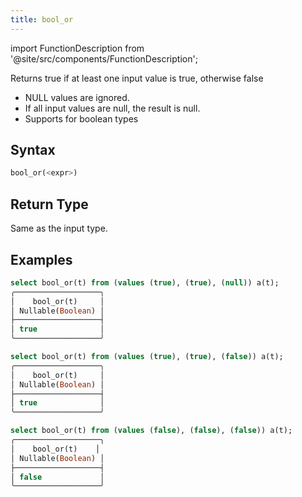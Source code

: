 ```yaml
---
title: bool_or
---
```

import FunctionDescription from '@site/src/components/FunctionDescription';

<FunctionDescription description="Introduced or updated: v1.2.756"/>

Returns true if at least one input value is true, otherwise false

- NULL values are ignored.
- If all input values are null, the result is null.
- Supports for boolean types

## Syntax

```sql
bool_or(<expr>)
```

## Return Type

Same as the input type.

## Examples

```sql
select bool_or(t) from (values (true), (true), (null)) a(t);
╭───────────────────╮
│    bool_or(t)     │
│ Nullable(Boolean) │
├───────────────────┤
│ true              │
╰───────────────────╯

select bool_or(t) from (values (true), (true), (false)) a(t);
╭───────────────────╮
│    bool_or(t)     │
│ Nullable(Boolean) │
├───────────────────┤
│ true              │
╰───────────────────╯

select bool_or(t) from (values (false), (false), (false)) a(t);
╭───────────────────╮
│    bool_or(t)    │
│ Nullable(Boolean) │
├───────────────────┤
│ false             │
╰───────────────────╯
```